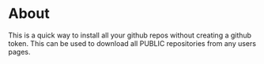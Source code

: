 # About
This is a quick way to install all your github repos without creating a github token.
This can be used to download all PUBLIC repositories from any users pages.